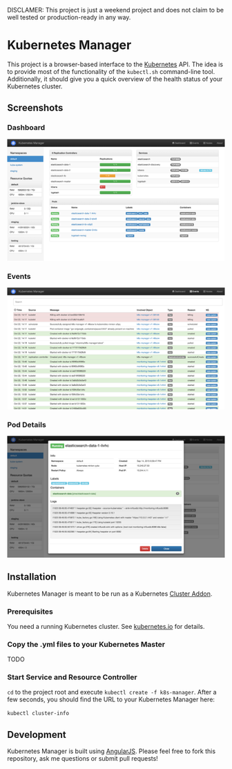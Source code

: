 DISCLAMER: This project is just a weekend project and does not claim to be well tested or production-ready
in any way.

# Kubernetes Manager

This project is a browser-based interface to the [Kubernetes](http://kubernetes.io/) API. The idea is
to provide most of the functionality of the `kubectl.sh` command-line tool. Additionally, it should give
you a quick overview of the health status of your Kubernetes cluster.

## Screenshots

### Dashboard

![Dashboard](screenshots/dashboard.png)

### Events

![List of cluster events](screenshots/events.png)

### Pod Details

![Modal with pod details](screenshots/pod_detail.png)

## Installation

Kubernetes Manager is meant to be run as a Kubernetes
[Cluster Addon](https://github.com/kubernetes/kubernetes/tree/master/cluster/addons).

### Prerequisites

You need a running Kubernetes cluster. See [kubernetes.io](http://kubernetes.io/) for details.

### Copy the .yml files to your Kubernetes Master
 
TODO

### Start Service and Resource Controller

`cd` to the project root and execute `kubectl create -f k8s-manager`. After a few seconds, you should find the URL
to your Kubernetes Manager here:

`kubectl cluster-info`

## Development

Kubernetes Manager is built using [AngularJS](https://angularjs.org/). Please feel free to fork this repository,
ask me questions or submit pull requests!